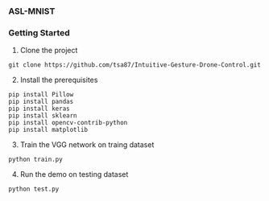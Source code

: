 ### ASL-MNIST


### Getting Started
1. Clone the project 
```
git clone https://github.com/tsa87/Intuitive-Gesture-Drone-Control.git
```
2. Install the prerequisites
```
pip install Pillow
pip install pandas
pip install keras
pip install sklearn
pip install opencv-contrib-python
pip install matplotlib
```
3. Train the VGG network on traing dataset
```
python train.py
```
4. Run the demo on testing dataset
```
python test.py
```
